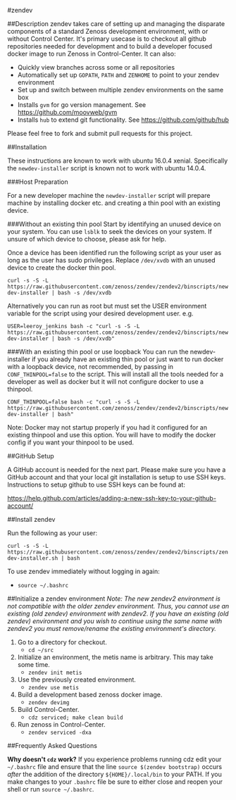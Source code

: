 #zendev

##Description
zendev takes care of setting up and managing the disparate components of a standard Zenoss development environment, 
with or without Control Center. It's primary usecase is to checkout all github repositories needed for 
development and to build a developer focused docker image to run Zenoss in Control-Center. It can also:

* Quickly view branches across some or all repositories
* Automatically set up ``GOPATH``, ``PATH`` and ``ZENHOME`` to point to your zendev environment
* Set up and switch between multiple zendev environments on the same box
* Installs `gvm` for go version management. See https://github.com/moovweb/gvm
* Installs `hub` to extend git functionality. See https://github.com/github/hub

Please feel free to fork and submit pull requests for this project.


##Installation

These instructions are known to work with ubuntu 16.0.4 xenial. Specifically the `newdev-installer` script is known not 
 to work with ubuntu 14.0.4. 

###Host Preparation

For a new developer machine the `newdev-installer` script will prepare machine by installing docker etc. and creating a 
thin pool with an existing device.  

###Without an existing thin pool
Start by identifying an unused device on your system. You can use `lsblk` to seek the devices on your system. 
If unsure of which device to choose, please ask for help.

Once a device has been identified run the following script as your user as long as the user has sudo privileges. 
Replace `/dev/xvdb` with an unused device to create the docker thin pool.

`curl -s -S -L https://raw.githubusercontent.com/zenoss/zendev/zendev2/binscripts/newdev-installer | bash -s /dev/xvdb`

Alternatively you can run as root but must set the USER environment variable for the script using your desired development user. e.g.

`USER=leeroy_jenkins bash -c "curl -s -S -L https://raw.githubusercontent.com/zenoss/zendev/zendev2/binscripts/newdev-installer | bash -s /dev/xvdb"`

###With an existing thin pool or use loopback
You can run the newdev-installer if you already have an existing thin pool or just want to run docker with a loopback 
device, not recommended, by passing in `CONF_THINPOOL=false` to the script.  This will install all the tools needed for
 a developer as well as docker but it will not configure docker to use a thinpool. 

`CONF_THINPOOL=false bash -c "curl -s -S -L https://raw.githubusercontent.com/zenoss/zendev/zendev2/binscripts/newdev-installer | bash"`

Note: Docker may not startup properly if you had it configured for an existing thinpool and use this option. You will 
have to modify the docker config if you want your thinpool to be used.

##GitHub Setup

A GitHub account is needed for the next part. Please make sure you have a GitHub account and that your local git 
installation is setup to use SSH keys. Instructions to setup github to use SSH keys can be found at:  

https://help.github.com/articles/adding-a-new-ssh-key-to-your-github-account/


##Install zendev

Run the following as your user:

`curl -s -S -L https://raw.githubusercontent.com/zenoss/zendev/zendev2/binscripts/zendev-installer.sh | bash`

To use zendev immediately without logging in again:
*   `source ~/.bashrc`

##Initialize a zendev environment
_Note: The new zendev2 environment is not compatible with the older zendev environment.  Thus, you cannot use an existing (old zendev) environment with zendev2.
If you have an existing (old zendev) environment and you wish to continue using the same name with zendev2 you must remove/rename the existing environment's directory._

1. Go to a directory for checkout.
    * `cd ~/src`
1. Initialize an environment, the metis name is arbitrary. This may take some time.
    * `zendev init metis`  
1. Use the previously created environment.
    * `zendev use metis`
1. Build a development based zenoss docker image. 
    * `zendev devimg`
1. Build Control-Center.
    * `cdz serviced; make clean build`
1. Run zenoss in Control-Center. 
    * `zendev serviced -dxa`  

##Frequently Asked Questions

**Why doesn't `cdz` work?**
If you experience problems running cdz edit your `~/.bashrc` file and ensure that the line `source $(zendev bootstrap)` occurs _after_ the addition 
of the directory `${HOME}/.local/bin` to your PATH.  If you make changes to your `.bashrc` file be sure to either close and reopen your shell or 
run `source ~/.bashrc`.